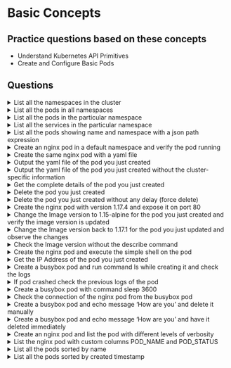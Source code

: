 # Basic Concepts 

## Practice questions based on these concepts

* Understand Kubernetes API Primitives
* Create and Configure Basic Pods

## Questions

<details><summary>List all the namespaces in the cluster</summary>
<p>

```
kubectl get namespaces

kubectl get ns
```
</p>
</details>

<details><summary>List all the pods in all namespaces</summary>
<p>

```
kubectl get po --all-namespaces
```
</p>
</details>

<details><summary>List all the pods in the particular namespace</summary>
<p>

```
kubectl get po -n <namespace name>
```
</p>
</details>

<details><summary>List all the services in the particular namespace</summary>
<p>

```
kubectl get svc -n <namespace name>
```
</p>
</details>

<details><summary>List all the pods showing name and namespace with a json path expression</summary>
<p>

```
kubectl get pods -o=jsonpath="{.items[*]['metadata.name', 'metadata.namespace']}"
```
</p>
</details>

<details><summary>Create an nginx pod in a default namespace and verify the pod running</summary>
<p>

```
// creating a pod
kubectl run nginx --image=nginx --restart=Never

// List the pod
kubectl get po
```
</p>
</details>


<details><summary>Create the same nginx pod with a yaml file</summary>
<p>

```
// get the yaml file with --dry-run flag
kubectl run nginx --image=nginx --restart=Never --dry-run -o yaml > nginx-pod.yaml

// cat nginx-pod.yaml
apiVersion: v1
kind: Pod
metadata:
  creationTimestamp: null
  labels:
    run: nginx
  name: nginx
spec:
  containers:
  - image: nginx
    name: nginx
    resources: {}
  dnsPolicy: ClusterFirst
  restartPolicy: Never
status: {}

// create a pod 
kubectl create -f nginx-pod.yaml
```
</p>
</details>


<details><summary>Output the yaml file of the pod you just created</summary>
<p>

```
kubectl get po nginx -o yaml
```
</p>
</details>


<details><summary>Output the yaml file of the pod you just created without the cluster-specific information</summary>
<p>

```
kubectl get po nginx -o yaml --export
```
</p>
</details>


<details><summary>Get the complete details of the pod you just created</summary>
<p>

```
kubectl describe pod nginx
```
</p>
</details>


<details><summary>Delete the pod you just created</summary>
<p>

```
kubectl delete po nginx

kubectl delete -f nginx-pod.yaml
```
</p>
</details>


<details><summary>Delete the pod you just created without any delay (force delete)</summary>
<p>

```
kubectl delete po nginx --grace-period=0 --force
```
</p>
</details>


<details><summary>Create the nginx pod with version 1.17.4 and expose it on port 80</summary>
<p>

```
kubectl run nginx --image=nginx:1.17.4 --restart=Never --port=80
```
</p>
</details>


<details><summary>Change the Image version to 1.15-alpine for the pod you just created and verify the image version is updated</summary>
<p>

```
kubectl set image pod/nginx nginx=nginx:1.15-alpine

kubectl describe po nginx

// another way it will open vi editor and change the version
kubeclt edit po nginx

kubectl describe po nginx
```
</p>
</details>


<details><summary>Change the Image version back to 1.17.1 for the pod you just updated and observe the changes</summary>
<p>

```
kubectl set image pod/nginx nginx=nginx:1.17.1

kubectl describe po nginx

kubectl get po nginx -w # watch it
```
</p>
</details>


<details><summary>Check the Image version without the describe command</summary>
<p>

```
kubectl get po nginx -o jsonpath='{.spec.containers[].image}{"\n"}'
```
</p>
</details>


<details><summary>Create the nginx pod and execute the simple shell on the pod</summary>
<p>

```
// creating a pod
kubectl run nginx --image=nginx --restart=Never

// exec into the pod
kubectl exec -it nginx /bin/sh
```
</p>
</details>


<details><summary>Get the IP Address of the pod you just created</summary>
<p>

```
kubectl get po nginx -o wide
```
</p>
</details>

<details><summary>Create a busybox pod and run command ls while creating it and check the logs</summary>
<p>

```
kubectl run busybox --image=busybox --restart=Never -- ls

kubectl logs busybox
```
</p>
</details>


<details><summary>If pod crashed check the previous logs of the pod</summary>
<p>

```
kubectl logs busybox -p
```
</p>
</details>


<details><summary>Create a busybox pod with command sleep 3600</summary>
<p>

```
kubectl run busybox --image=busybox --restart=Never -- /bin/sh -c "sleep 3600"
```
</p>
</details>


<details><summary>Check the connection of the nginx pod from the busybox pod</summary>
<p>

```
kubectl get po nginx -o wide

// check the connection
kubectl exec -it busybox -- wget -o- <IP Address>
```
</p>
</details>


<details><summary>Create a busybox pod and echo message ‘How are you’ and delete it manually</summary>
<p>

```
kubectl run busybox --image=nginx --restart=Never -it -- echo "How are you"

kubectl delete po busybox
```
</p>
</details>


<details><summary>Create a busybox pod and echo message ‘How are you’ and have it deleted immediately</summary>
<p>

```
// notice the --rm flag
kubectl run busybox --image=nginx --restart=Never -it --rm -- echo "How are you"
```
</p>
</details>


<details><summary>Create an nginx pod and list the pod with different levels of verbosity</summary>
<p>

```
// create a pod
kubectl run nginx --image=nginx --restart=Never --port=80

// List the pod with different verbosity
kubectl get po nginx --v=7
kubectl get po nginx --v=8
kubectl get po nginx --v=9
```
</p>
</details>


<details><summary>List the nginx pod with custom columns POD_NAME and POD_STATUS</summary>
<p>

```
kubectl get po -o=custom-columns="POD_NAME:.metadata.name, POD_STATUS:.status.containerStatuses[].state"
```
</p>
</details>


<details><summary>List all the pods sorted by name</summary>
<p>

```
kubectl get pods --sort-by=.metadata.name
```
</p>
</details>


<details><summary>List all the pods sorted by created timestamp</summary>
<p>

```
kubectl get pods--sort-by=.metadata.creationTimestamp
```
</p>
</details>
